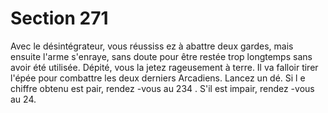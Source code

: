 # Section 271

Avec le désintégrateur, vous réussiss ez à abattre deux gardes,
mais ensuite l'arme s'enraye, sans doute pour être restée trop
longtemps  sans avoir été utilisée. Dépité, vous la jetez
rageusement à terre. Il va falloir tirer l'épée pour combattre les
deux derniers Arcadiens. Lancez un dé. Si l e chiffre obtenu est
pair, rendez -vous au 234 . S'il est impair, rendez -vous au 24.